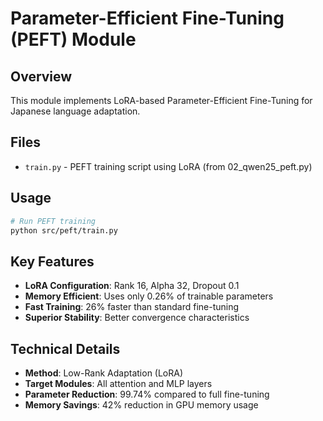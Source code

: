 # Parameter-Efficient Fine-Tuning (PEFT) Module

## Overview
This module implements LoRA-based Parameter-Efficient Fine-Tuning for Japanese language adaptation.

## Files
- `train.py` - PEFT training script using LoRA (from 02_qwen25_peft.py)

## Usage
```bash
# Run PEFT training
python src/peft/train.py
```

## Key Features
- **LoRA Configuration**: Rank 16, Alpha 32, Dropout 0.1
- **Memory Efficient**: Uses only 0.26% of trainable parameters
- **Fast Training**: 26% faster than standard fine-tuning
- **Superior Stability**: Better convergence characteristics

## Technical Details
- **Method**: Low-Rank Adaptation (LoRA)
- **Target Modules**: All attention and MLP layers
- **Parameter Reduction**: 99.74% compared to full fine-tuning
- **Memory Savings**: 42% reduction in GPU memory usage 